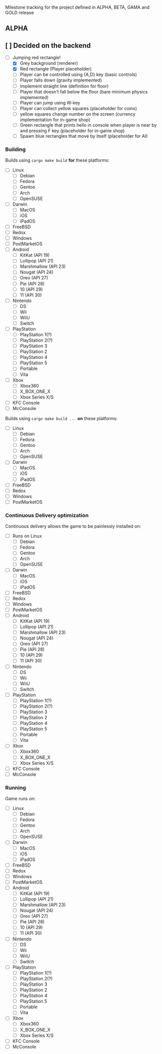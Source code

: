 Milestone tracking for the project defined in ALPHA, BETA, GAMA and GOLD release

## ALPHA

## [ ] Decided on the backend
- [ ] Jumping red rectangle!
	- [X] Grey background (renderer)
	- [X] Red rectangle (Player placeholder)
	- [ ] Player can be controlled using {A,D} key (basic controls)
	- [ ] Player falls down (gravity implemented)
	- [ ] Implement straight line (definition for floor)
	- [ ] Player that doesn't fall below the floor (bare minimum physics implemented)
	- [ ] Player can jump using W-key
	- [ ] Player can collect yellow squares (placeholder for coins)
	- [ ] yellow squares change number on the screen (currency implementation for in-game shop)
	- [ ] Green rectangle that prints hello in console when player is near by and pressing F key (placeholder for in-game shop)
	- [ ] Spawn blue rectangles that move by itself (placeholder for AI)

### Building
Builds using `cargo make build` **for** these platforms:
- [ ] Linux
	- [ ] Debian
	- [ ] Fedora
	- [ ] Gentoo
	- [ ] Arch
	- [ ] OpenSUSE
- [ ] Darwin
	- [ ] MacOS
	- [ ] iOS
	- [ ] iPadOS
- [ ] FreeBSD
- [ ] Redox
- [ ] Windows
- [ ] PostMarketOS
- [ ] Android
	- [ ] KitKat (API 19)
	- [ ] Lollipop (API 21)
	- [ ] Marshmallow (API 23)
	- [ ] Nougat (API 24)
	- [ ] Oreo (API 27)
	- [ ] Pie (API 28)
	- [ ] 10 (API 29)
	- [ ] 11 (API 30)
- [ ] Nintendo
	- [ ] DS
	- [ ] Wii
	- [ ] WiiU
	- [ ] Switch
- [ ] PlayStation
	- [ ] PlayStation 1(?)
	- [ ] PlayStation 2(?)
	- [ ] PlayStation 3
	- [ ] PlayStation 2
	- [ ] PlayStation 4
	- [ ] PlayStation 5
	- [ ] Portable
	- [ ] Vita
- [ ] Xbox
	- [ ] Xbox360
	- [ ] X_BOX_ONE_X
	- [ ] Xbox Series X/S
- [ ] KFC Console
- [ ] McConsole

Builds using `cargo make build ...` **on** these platforms:
- [ ] Linux
	- [ ] Debian
	- [ ] Fedora
	- [ ] Gentoo
	- [ ] Arch
	- [ ] OpenSUSE
- [ ] Darwin
	- [ ] MacOS
	- [ ] iOS
	- [ ] iPadOS
- [ ] FreeBSD
- [ ] Redox
- [ ] Windows
- [ ] PostMarketOS

### Continuous Delivery optimization
Continuous delivery allows the game to be painlessly installed on:
- [ ] Runs on Linux
	- [ ] Debian
	- [ ] Fedora
	- [ ] Gentoo
	- [ ] Arch
	- [ ] OpenSUSE
- [ ] Darwin
	- [ ] MacOS
	- [ ] iOS
	- [ ] iPadOS
- [ ] FreeBSD
- [ ] Redox
- [ ] Windows
- [ ] PostMarketOS
- [ ] Android
	- [ ] KitKat (API 19)
	- [ ] Lollipop (API 21)
	- [ ] Marshmallow (API 23)
	- [ ] Nougat (API 24)
	- [ ] Oreo (API 27)
	- [ ] Pie (API 28)
	- [ ] 10 (API 29)
	- [ ] 11 (API 30)
- [ ] Nintendo
	- [ ] DS
	- [ ] Wii
	- [ ] WiiU
	- [ ] Switch
- [ ] PlayStation
	- [ ] PlayStation 1(?)
	- [ ] PlayStation 2(?)
	- [ ] PlayStation 3
	- [ ] PlayStation 2
	- [ ] PlayStation 4
	- [ ] PlayStation 5
	- [ ] Portable
	- [ ] Vita
- [ ] Xbox
	- [ ] Xbox360
	- [ ] X_BOX_ONE_X
	- [ ] Xbox Series X/S
- [ ] KFC Console
- [ ] McConsole

### Running
Game runs on:
- [ ] Linux
	- [ ] Debian
	- [ ] Fedora
	- [ ] Gentoo
	- [ ] Arch
	- [ ] OpenSUSE
- [ ] Darwin
	- [ ] MacOS
	- [ ] iOS
	- [ ] iPadOS
- [ ] FreeBSD
- [ ] Redox
- [ ] Windows
- [ ] PostMarketOS
- [ ] Android
	- [ ] KitKat (API 19)
	- [ ] Lollipop (API 21)
	- [ ] Marshmallow (API 23)
	- [ ] Nougat (API 24)
	- [ ] Oreo (API 27)
	- [ ] Pie (API 28)
	- [ ] 10 (API 29)
	- [ ] 11 (API 30)
- [ ] Nintendo
	- [ ] DS
	- [ ] Wii
	- [ ] WiiU
	- [ ] Switch
- [ ] PlayStation
	- [ ] PlayStation 1(?)
	- [ ] PlayStation 2(?)
	- [ ] PlayStation 3
	- [ ] PlayStation 2
	- [ ] PlayStation 4
	- [ ] PlayStation 5
	- [ ] Portable
	- [ ] Vita
- [ ] Xbox
	- [ ] Xbox360
	- [ ] X_BOX_ONE_X
	- [ ] Xbox Series X/S
- [ ] KFC Console
- [ ] McConsole